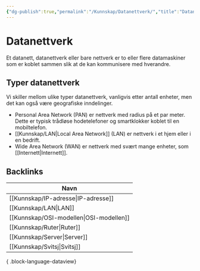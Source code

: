 ```yaml
---
{"dg-publish":true,"permalink":"/Kunnskap/Datanettverk/","title":"Datanettverk","tags":["nettverk","ikt100"]}
---
```



# Datanettverk

Et datanett, datanettverk eller bare nettverk er to eller flere datamaskiner som er koblet sammen slik at de kan kommunisere med hverandre.

## Typer datanettverk
Vi skiller mellom ulike typer datanettverk, vanligvis etter antall enheter, men det kan også være geografiske inndelinger.

- Personal Area Network (<abbr>PAN</abbr>) er nettverk med radius på et par meter. Dette er typisk trådløse hodetelefoner og smartklokker koblet til en mobiltelefon.
- [[Kunnskap/LAN\|Local Area Network]] (LAN) er nettverk i et hjem eller i en bedrift.
- Wide Area Network (WAN) er nettverk med svært mange enheter, som [[Internett\|Internett]].

## Backlinks
| Navn                                       |
| ------------------------------------------ |
| [[Kunnskap/IP-adresse\|IP-adresse]]     |
| [[Kunnskap/LAN\|LAN]]                   |
| [[Kunnskap/OSI-modellen\|OSI-modellen]] |
| [[Kunnskap/Ruter\|Ruter]]               |
| [[Kunnskap/Server\|Server]]             |
| [[Kunnskap/Svitsj\|Svitsj]]             |

{ .block-language-dataview}
